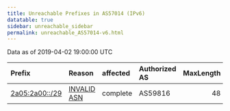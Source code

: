 ```yaml
---
title: Unreachable Prefixes in AS57014 (IPv6)
datatable: true
sidebar: unreachable_sidebar
permalink: unreachable_AS57014-v6.html
---
```


Data as of 2019-04-02 19:00:00 UTC


<div class="datatable-begin"></div>

| Prefix                                                 | Reason                                                                                                | affected   | Authorized AS   |   MaxLength | Anchor                                         |   unreachable /48s |
|:-------------------------------------------------------|:------------------------------------------------------------------------------------------------------|:-----------|:----------------|------------:|:-----------------------------------------------|-------------------:|
| [2a05:2a00::/29](https://stat.ripe.net/2a05:2a00::/29) | [INVALID ASN](https://rpki-validator.ripe.net/announcement-preview?asn=AS57014&prefix=2a05:2a00::/29) | complete   | AS59816         |          48 | [RIPE](unreachable_RIPE_NCC_RPKI_Root-v6.html) |             524288 |

<div class="datatable-end"></div>